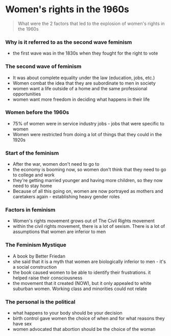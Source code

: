# Women's rights in the 1960s

> What were the 2 factors that led to the explosion of women's rights in the 1960s

### Why is it referred to as the second wave feminism
- the first wave was in the 1830s when they fought for the right to vote

### The second wave of feminism
- It was about complete equality under the law (education, jobs, etc.)
- Women combat the idea that they are subordinate to men in society
- women want a life outside of a home and the same professional opportunities
- women want more freedom in deciding what happens in their life

### Women before the 1960s
- 75% of women were in service industry jobs - jobs that were specific to women
- Women were restricted from doing a lot of things that they could in the 1920s

### Start of the feminism
- After the war, women don't need to go to 
- the economy is booming now, so women don't think that they need to go to college and work
- they're getting married younger and having more children, so they now need to stay home
- Because of all this going on, women are now portrayed as mothers and caretakers again - establishing heavy gender roles

### Factors in feminism
- Women's rights movement grows out of The Civil Rights movement 
- within the civil rights movement, there is a lot of sexism. There is a lot of assumptions that women are inferior to men

### The Feminism Mystique
- A book by Better Friedan
- she said that it is a myth that women are biologically inferior to men - it's a social construction
- the book caused women to be able to identify their frustrations. it helped raise their consciousness 
- the movement that it created (NOW), but it only appealed to white suburban women. Working class and minorities could not relate

### The personal is the political
- what happens to your body should be your decision
- birth control gave women the choice of when and for what reasons they have sex
- women advocated that abortion should be the choice of the woman
